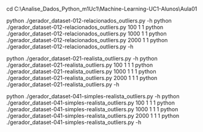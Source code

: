 cd C:\Analise_Dados_Python\_m1Uc1\Machine-Learning-UC1-Alunos\Aula01

python ./gerador_dataset-012-relacionados_outliers.py -h
python ./gerador_dataset-012-relacionados_outliers.py 100 1 1
python ./gerador_dataset-012-relacionados_outliers.py 1000 1 1
python ./gerador_dataset-012-relacionados_outliers.py 2000 1 1
python ./gerador_dataset-012-relacionados_outliers.py -h

python ./gerador_dataset-021-realista_outliers.py -h
python ./gerador_dataset-021-realista_outliers.py 100 1 1 1
python ./gerador_dataset-021-realista_outliers.py 1000 1 1 1
python ./gerador_dataset-021-realista_outliers.py 2000 1 1 1
python ./gerador_dataset-021-realista_outliers.py -h

python ./gerador_dataset-041-simples-realista_outliers.py -h
python ./gerador_dataset-041-simples-realista_outliers.py 100 1 1 1
python ./gerador_dataset-041-simples-realista_outliers.py 1000 1 1 1
python ./gerador_dataset-041-simples-realista_outliers.py 2000 1 1 1
python ./gerador_dataset-041-simples-realista_outliers.py -h